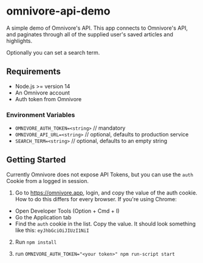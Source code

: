 # omnivore-api-demo

A simple demo of Omnivore's API. This app connects to Omnivore's API, and paginates through
all of the supplied user's saved articles and highlights.

Optionally you can set a search term.

## Requirements

- Node.js >= version 14
- An Omnivore account
- Auth token from Omnivore

### Environment Variables

* `OMNIVORE_AUTH_TOKEN=<string>` // mandatory
* `OMNIVORE_API_URL=<string>` // optional, defaults to production service
* `SEARCH_TERM=<string>` // optional, defaults to an empty string

## Getting Started

Currently Omnivore does not expose API Tokens, but you can use the `auth` Cookie
from a logged in session.

1. Go to https://omnivore.app, login, and copy the value of the auth cookie. How to do this
differs for every browser. If you're using Chrome:

- Open Developer Tools (Option + Cmd + I)
- Go the Application tab
- Find the `auth` cookie in the list. Copy the value. It should look something like this: `eyJhbGciOiJIUzI1NiI`

2. Run `npm install`

3. run `OMNIVORE_AUTH_TOKEN="<your token>" npm run-script start`

